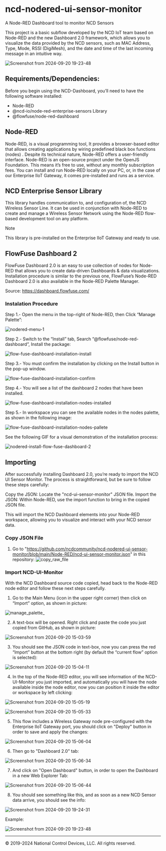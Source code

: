 # ncd-nodered-ui-sensor-monitor
A Node-RED Dashboard tool to monitor NCD Sensors 

This project is a basic subflow developed by the NCD IoT team based on Node-RED and the new Dashboard 2.0 framework, which allows you to visualize the data provided by the NCD sensors, such as MAC Address, Type, Mode, RSSI (DigiMesh), and the date and time of the last incoming message in an intuitive way.

![Screenshot from 2024-09-20 19-23-48](https://github.com/user-attachments/assets/1574f162-8857-46ee-9c43-4ff4cc6f6860)


## Requirements/Dependencies:

Before you begin using the NCD-Dashboard, you’ll need to have the following software installed:

- Node-RED
- @ncd-io/node-red-enterprise-sensors Library
- @flowfuse/node-red-dashboard

## Node-RED

Node-RED, is a visual programming tool, It provides a browser-based editor that allows creating applications by wiring predefined black box functions (nodes) . Despite its technical nature, Node-RED offers a user-friendly interface. Node-RED is an open-source project under the OpenJS Foundation. This means it’s free to use, without any monthly subscription fees. You can install and run Node-RED locally on your PC, or, in the case of our Enterprise IIoT Gateway, it comes pre-installed and runs as a service.

## NCD Enterprise Sensor Library
This library handles communication to, and configuration of, the NCD Wireless Sensor Line. It can be used in conjunction with Node-RED to create and manage a Wireless Sensor Network using the Node-RED flow-based development tool on any platform.

> [!NOTE]
> This library is pre-installed on the Enterprise IIoT Gateway and ready to use.

## FlowFuse Dashboard 2

FlowFuse Dashboard 2.0 is an easy to use collection of nodes for Node-RED that allows you to create data-driven Dashboards & data visualizations. Installation procedure is similar to the previous one, FlowFuse’s Node-RED Dashboard 2.0 is also available in the Node-RED Palette Manager.

Source: https://dashboard.flowfuse.com/

### Instalation Procedure

Step 1.- Open the menu in the top-right of Node-RED, then Click “Manage Palette”:

![nodered-menu-1](https://github.com/user-attachments/assets/34964892-72fc-4315-84e4-3abbfa15c02c)

Step 2.- Switch to the “Install” tab, Search “@flowfuse/node-red-dashboard”, Install the  package:

![flow-fuse-dashboard-installation-install](https://github.com/user-attachments/assets/ba49cb81-810a-4f48-be8d-0928a09c89df)

Step 3.- You must confirm the installation by clicking on the Install button in the pop-up window.

![flow-fuse-dashboard-installation-confirm](https://github.com/user-attachments/assets/e43151e5-6482-406f-93b5-74a62cae7584)

Step 4.- You will see a list of the dashboard 2 nodes that have been installed.

![flow-fuse-dashboard-installation-nodes-installed](https://github.com/user-attachments/assets/5f7d308d-3647-45b5-a322-c493ab07dff6)

Step 5.- In workspace you can see the available nodes in the nodes palette, as shown in the following image:

![flow-fuse-dashboard-installation-nodes-pallete](https://github.com/user-attachments/assets/31244a7c-92d9-4f71-b834-0698ec451360)

See the following GIF for a visual demonstration of the installation process:

![nodered-install-flow-fuse-dashboard-2](https://github.com/user-attachments/assets/aae21534-2964-4c1b-a107-09f71352cc58)

## Importing
After successfully installing Dashboard 2.0, you’re ready to import the NCD UI Sensor Monitor. The process is straightforward, but be sure to follow these steps carefully:

Copy the JSON: Locate the "ncd-ui-sensor-monitor" JSON file.
Import the JSON: Within Node-RED, use the import function to bring in the copied JSON file.

This will import the NCD Dashboard elements into your Node-RED workspace, allowing you to visualize and interact with your NCD sensor data.

### Copy JSON File
 1. Go to "https://github.com/ncdcommunity/ncd-nodered-ui-sensor-monitor/blob/main/Node-RED/ncd-ui-sensor-monitor.json" in this repository:
![copy_raw_file](https://github.com/user-attachments/assets/fa47f7c8-9461-4c38-be1a-58f35e887e48)

### Import NCD-UI-Monitor
With the NCD Dashboard source code copied, head back to the Node-RED node editor and follow these next steps carefully.

1. Go to the Main Menu (icon in the upper right corner) then click on “Import” option, as shown in picture:

![manage_palette_](https://github.com/user-attachments/assets/0998f8fc-a42b-455c-9fc6-e2fb4feb7c86)

2. A text-box will be opened. Right click and paste the code you just copied from GitHub, as shown in picture:

 ![Screenshot from 2024-09-20 15-03-59](https://github.com/user-attachments/assets/3b81fc63-ac09-485d-be1f-df06dc0f14bc)

3. You should see the JSON code in text-box, now you can press the red “Import” button at the bottom right (by default the “current flow” option is selected):

![Screenshot from 2024-09-20 15-04-11](https://github.com/user-attachments/assets/9c936814-746b-4d8c-a5ad-99b836fff2aa)

4. In the top of the Node-RED editor, you will see information of the NCD-UI-Monitor you just imported, and automatically you will have the node available inside the node editor, now you can position it inside the editor or workspace by left clicking:

![Screenshot from 2024-09-20 15-05-19](https://github.com/user-attachments/assets/b0794185-94a6-41c3-b355-fd5c31d57717)

![Screenshot from 2024-09-20 15-05-33](https://github.com/user-attachments/assets/b5c607fc-b6d0-45ee-a08d-d91a4bc1829d)

5. This flow includes a Wireless Gateway node pre-configured with the Enterprise IIoT Gateway port, you should click on "Deploy" button in order to save and apply the changes:

![Screenshot from 2024-09-20 15-06-04](https://github.com/user-attachments/assets/7650b69f-2d4f-4f12-a49b-2eca3148a255)


6. Then go to "Dashboard 2.0" tab:

![Screenshot from 2024-09-20 15-06-34](https://github.com/user-attachments/assets/83f15f7c-616f-4c12-8420-9804daf89e7c)


7. And click on "Open Dashboard" button, in order to open the Dashboard in a new Web Explorer Tab:

![Screenshot from 2024-09-20 15-06-44](https://github.com/user-attachments/assets/b40b3474-3a8a-438c-9a40-d3edc5ba5c98)


8. You should see something like this, and as soon as a new NCD Sensor data arrive, you should see the info:


![Screenshot from 2024-09-20 19-24-31](https://github.com/user-attachments/assets/636101a0-8f12-4ad4-a01e-b25b1b41442a)


Example:

![Screenshot from 2024-09-20 19-23-48](https://github.com/user-attachments/assets/7a642ef5-9d84-4302-be74-402f3942bfa6)


_____________________________________________________________________________________
© 2019-2024 National Control Devices, LLC. All rights reserved.









